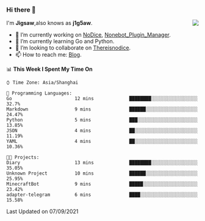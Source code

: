 ### Hi there 👋

<a href="#">
  <img align="right" src="https://github-readme-stats.vercel.app/api?username=j1g5awi&count_private=true&show_icons=true&title_color=80070B&text_color=B3B3B3&bg_color=212121&icon_color=80070B" />
</a>

I'm **Jigsaw**,also knows as **j1g5aw**.

- 🔭 I’m currently working on [NoDice](https://github.com/thereisnodice/nodice2), [Nonebot_Plugin_Manager](https://github.com/Jigsaw111/nonebot_plugin_manager).
- 🌱 I’m currently learning Go and Python.
- 👯 I’m looking to collaborate on [Thereisnodice](https://github.com/thereisnodice).
- 📫 How to reach me: [Blog](https://blog.maddestroyer.xyz/).

<!--START_SECTION:waka-->
📊 **This Week I Spent My Time On** 

```text
⌚︎ Time Zone: Asia/Shanghai

💬 Programming Languages: 
Go                       12 mins             ████████░░░░░░░░░░░░░░░░░   32.7% 
Markdown                 9 mins              ██████░░░░░░░░░░░░░░░░░░░   24.47% 
Python                   5 mins              ███░░░░░░░░░░░░░░░░░░░░░░   13.85% 
JSON                     4 mins              ██░░░░░░░░░░░░░░░░░░░░░░░   11.19% 
YAML                     4 mins              ██░░░░░░░░░░░░░░░░░░░░░░░   10.36%

🐱‍💻 Projects: 
Diary                    13 mins             ████████░░░░░░░░░░░░░░░░░   35.05% 
Unknown Project          10 mins             ██████░░░░░░░░░░░░░░░░░░░   25.95% 
MinecraftBot             9 mins              █████░░░░░░░░░░░░░░░░░░░░   23.42% 
adapter-telegram         6 mins              ████░░░░░░░░░░░░░░░░░░░░░   15.58%

```


 Last Updated on 07/09/2021
<!--END_SECTION:waka-->
